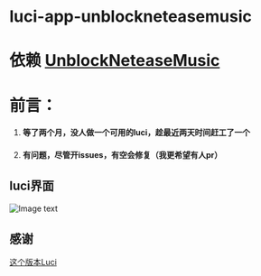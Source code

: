 # luci-app-unblockneteasemusic
# 依赖 [UnblockNeteaseMusic](https://github.com/cnsilvan/UnblockNeteaseMusic)
# 前言：
1. #### 等了两个月，没人做一个可用的luci，趁最近两天时间赶工了一个
2. #### 有问题，尽管开issues，有空会修复（我更希望有人pr）

## luci界面
  ![Image text](https://raw.githubusercontent.com/cnsilvan/luci-app-unblockneteasemusic/master/pic/1.png)
  
## 感谢
  [这个版本Luci](https://github.com/project-openwrt/luci-app-unblockneteasemusic)
